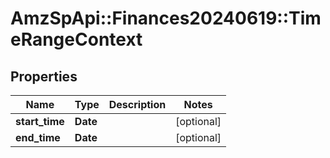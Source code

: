# AmzSpApi::Finances20240619::TimeRangeContext

## Properties
Name | Type | Description | Notes
------------ | ------------- | ------------- | -------------
**start_time** | **Date** |  | [optional] 
**end_time** | **Date** |  | [optional] 

